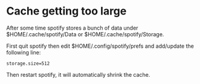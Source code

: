 # Cache getting too large
After some time spotify stores a bunch of data under $HOME/.cache/spotify/Data or $HOME/.cache/spotify/Storage.

First quit spotify then edit $HOME/.config/spotify/prefs and add/update the following line:
```
storage.size=512
```

Then restart spotify, it will automatically shrink the cache.
